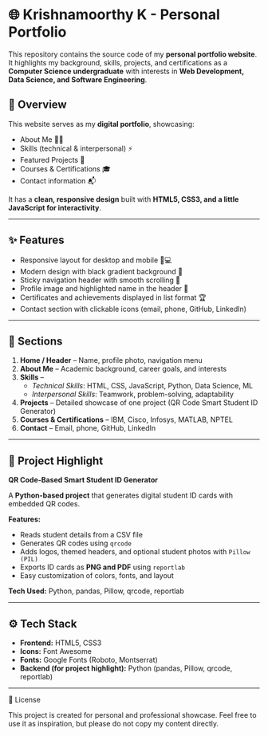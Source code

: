 # 🌐 Krishnamoorthy K - Personal Portfolio

This repository contains the source code of my **personal portfolio website**.  
It highlights my background, skills, projects, and certifications as a **Computer Science undergraduate** with interests in **Web Development, Data Science, and Software Engineering**.

## 🔎 Overview
This website serves as my **digital portfolio**, showcasing:
- About Me 🧑‍💻  
- Skills (technical & interpersonal) ⚡  
- Featured Projects 🚀  
- Courses & Certifications 🎓  
- Contact information 📬  

It has a **clean, responsive design** built with **HTML5, CSS3, and a little JavaScript for interactivity**.

---

## ✨ Features
- Responsive layout for desktop and mobile 📱💻  
- Modern design with black gradient background 🎨  
- Sticky navigation header with smooth scrolling 🔗  
- Profile image and highlighted name in the header 👤  
- Certificates and achievements displayed in list format 🏆  
- Contact section with clickable icons (email, phone, GitHub, LinkedIn)  

---

## 📂 Sections
1. **Home / Header** – Name, profile photo, navigation menu  
2. **About Me** – Academic background, career goals, and interests  
3. **Skills** –  
   - *Technical Skills*: HTML, CSS, JavaScript, Python, Data Science, ML  
   - *Interpersonal Skills*: Teamwork, problem-solving, adaptability  
4. **Projects** – Detailed showcase of one project (QR Code Smart Student ID Generator)  
5. **Courses & Certifications** – IBM, Cisco, Infosys, MATLAB, NPTEL  
6. **Contact** – Email, phone, GitHub, LinkedIn  

---

## 🚀 Project Highlight
**QR Code-Based Smart Student ID Generator**

A **Python-based project** that generates digital student ID cards with embedded QR codes.  

**Features:**  
- Reads student details from a CSV file  
- Generates QR codes using `qrcode`  
- Adds logos, themed headers, and optional student photos with `Pillow (PIL)`  
- Exports ID cards as **PNG and PDF** using `reportlab`  
- Easy customization of colors, fonts, and layout  

**Tech Used:** Python, pandas, Pillow, qrcode, reportlab  

---

## ⚙️ Tech Stack
- **Frontend:** HTML5, CSS3  
- **Icons:** Font Awesome  
- **Fonts:** Google Fonts (Roboto, Montserrat)  
- **Backend (for project highlight):** Python (pandas, Pillow, qrcode, reportlab)  

---

📜 License

This project is created for personal and professional showcase.
Feel free to use it as inspiration, but please do not copy my content directly.
